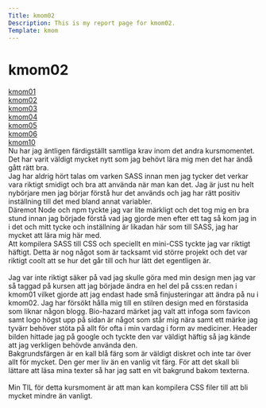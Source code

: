 ```yaml
---
Title: kmom02
Description: This is my report page for kmom02.
Template: kmom
---
```


kmom02
==========================
<div class="menu">
<a href="kmom01" class="clrlink">kmom01</a><br>
<a href="kmom02" class="clrlink">kmom02</a><br>
<a href="kmom03" class="clrlink">kmom03</a><br>
<a href="kmom04" class="clrlink">kmom04</a><br>
<a href="kmom05" class="clrlink">kmom05</a><br>
<a href="kmom06" class="clrlink">kmom06</a><br>
<a href="kmom10" class="clrlink">kmom10</a><br>

</div>
<div class="reportright">
Nu har jag äntligen färdigställt samtliga krav inom det andra kursmomentet. Det har varit väldigt mycket nytt som jag behövt lära mig men det har ändå gått rätt bra.<br>
Jag har aldrig hört talas om varken SASS innan men jag tycker det verkar vara riktigt smidigt och bra att använda när man kan det. Jag är just nu helt nybörjare men jag börjar förstå hur det används och jag har rätt positiv inställning till det med bland annat variabler.<br>
Däremot Node och npm tyckte jag var lite märkligt och det tog mig en bra stund innan jag började förstå vad jag gjorde men efter ett tag så kom jag in i det och mitt tycke och inställning är likadan här som till SASS, jag har mycket att lära mig här med. <br>
Att kompilera SASS till CSS och speciellt en mini-CSS tyckte jag var riktigt häftigt. Detta är nog något som är tacksamt vid större projekt och det var riktigt coolt att se hur det går till och hur lätt det egentligen är.<br><br>
Jag var inte riktigt säker på vad jag skulle göra med min design men jag var så taggad på kursen att jag började ändra en hel del på css:en redan i kmom01 vilket gjorde att jag endast hade små finjusteringar att ändra på nu i kmom02. Jag har försökt hålla mig till en stilren design med en förstasida som liknar någon blogg. Bio-hazard märket jag valt att infoga som favicon samt logo högst upp på sidan är något som står mig nära samt ett märke jag tyvärr behöver stöta på allt för ofta i min vardag i form av mediciner. Header bilden hittade jag på google och tyckte den var väldigt häftig så jag kände att jag verkligen behövde använda den.<br>
Bakgrundsfärgen är en kall blå färg som är väldigt diskret och inte tar över allt för mycket. Den ger mer liv än en vanlig vit färg. För att det skall bli lättare att läsa mina texter så har jag satt en vit bakgrund bakom texterna.<br><br>
Min TIL för detta kursmoment är att man kan kompilera CSS filer till att bli mycket mindre än vanligt.
</div>
